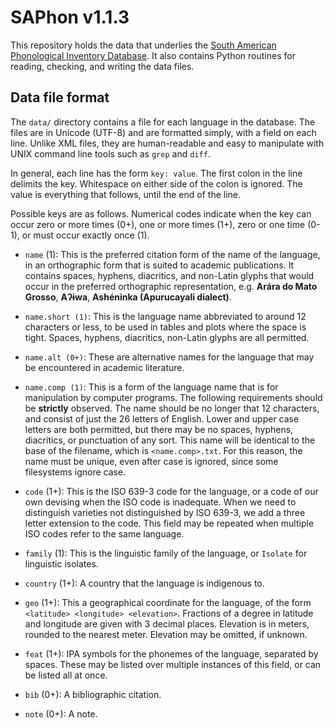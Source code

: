 # SAPhon v1.1.3

This repository holds the data that underlies the [South American Phonological Inventory Database](http://linguistics.berkeley.edu/~saphon/en/).  It also contains Python routines for reading, checking, and writing the data files.

## Data file format

The `data/` directory contains a file for each language in the database.  The files are in Unicode (UTF-8) and are formatted simply, with a field on each line.  Unlike XML files, they are human-readable and easy to manipulate with UNIX command line tools such as `grep` and `diff`.

In general, each line has the form `key: value`.  The first colon in the line delimits the key.  Whitespace on either side of the colon is ignored.  The value is everything that follows, until the end of the line.

Possible keys are as follows.  Numerical codes indicate when the key can occur zero or more times (0+), one or more times (1+), zero or one time (0-1), or must occur exactly once (1).

* `name` (1): This is the preferred citation form of the name of the language, in an orthographic form that is suited to academic publications.  It contains spaces, hyphens, diacritics, and non-Latin glyphs that would occur in the preferred orthographic representation, e.g. **Arára do Mato Grosso**, **Aʔɨwa**, **Ashéninka (Apurucayali dialect)**.

* `name.short (1)`: This is the language name abbreviated to around 12 characters or less, to be used in tables and plots where the space is tight.  Spaces, hyphens, diacritics, non-Latin glyphs are all permitted.

* `name.alt (0+)`: These are alternative names for the language that may be encountered in academic literature.

* `name.comp (1)`: This is a form of the language name that is for manipulation by computer programs.  The following requirements should be **strictly** observed.  The name should be no longer that 12 characters, and consist of just the 26 letters of English.  Lower and upper case letters are both permitted, but there may be no spaces, hyphens, diacritics, or punctuation of any sort.  This name will be identical to the base of the filename, which is `<name.comp>.txt`.  For this reason, the name must be unique, even after case is ignored, since some filesystems ignore case.

* `code` (1+): This is the ISO 639-3 code for the language, or a code of our own devising when the ISO code is inadequate.  When we need to distinguish varieties not distinguished by ISO 639-3, we add a three letter extension to the code.  This field may be repeated when multiple ISO codes refer to the same language.

* `family` (1): This is the linguistic family of the language, or `Isolate` for linguistic isolates.

* `country` (1+): A country that the language is indigenous to.

* `geo` (1+): This a geographical coordinate for the language, of the form `<latitude> <longitude> <elevation>`.  Fractions of a degree in latitude and longitude are given with 3 decimal places.  Elevation is in meters, rounded to the nearest meter.  Elevation may be omitted, if unknown.

* `feat` (1+): IPA symbols for the phonemes of the language, separated by spaces.  These may be listed over multiple instances of this field, or can be listed all at once.

* `bib` (0+): A bibliographic citation.

* `note` (0+): A note.

